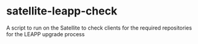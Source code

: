 # satellite-leapp-check
A script to run on the Satellite to check clients for the required repositories for the LEAPP upgrade process
